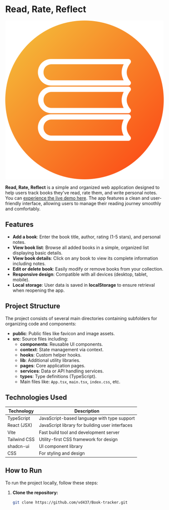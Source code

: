# Read, Rate, Reflect
![Book Tracker Logo](https://github.com/vd437/Book-tracker/blob/ed76a031ee6ba6ba38d8166293498772aa4e5517/assets/books.png?raw=true)

**Read, Rate, Reflect** is a simple and organized web application designed to help users track books they've read, rate them, and write personal notes. You can [experience the live demo here](https://preview-4f4b8fe3--read-rate-reflect.lovable.app/). The app features a clean and user-friendly interface, allowing users to manage their reading journey smoothly and comfortably.

## Features

- **Add a book**: Enter the book title, author, rating (1-5 stars), and personal notes.
- **View book list**: Browse all added books in a simple, organized list displaying basic details.
- **View book details**: Click on any book to view its complete information including notes.
- **Edit or delete book**: Easily modify or remove books from your collection.
- **Responsive design**: Compatible with all devices (desktop, tablet, mobile).
- **Local storage**: User data is saved in **localStorage** to ensure retrieval when reopening the app.

## Project Structure

The project consists of several main directories containing subfolders for organizing code and components:

- **public**: Public files like favicon and image assets.
- **src**: Source files including:
  - **components**: Reusable UI components.
  - **context**: State management via context.
  - **hooks**: Custom helper hooks.
  - **lib**: Additional utility libraries.
  - **pages**: Core application pages.
  - **services**: Data or API handling services.
  - **types**: Type definitions (TypeScript).
  - Main files like: `App.tsx`, `main.tsx`, `index.css`, etc.

## Technologies Used

| Technology      | Description                                  |
|----------------|--------------------------------------------|
| TypeScript      | JavaScript-based language with type support |
| React (JSX)     | JavaScript library for building user interfaces |
| Vite            | Fast build tool and development server     |
| Tailwind CSS    | Utility-first CSS framework for design     |
| shadcn-ui       | UI component library                      |
| CSS             | For styling and design                    |

## How to Run

To run the project locally, follow these steps:

1. **Clone the repository:**

   ```bash
   git clone https://github.com/vd437/Book-tracker.git
